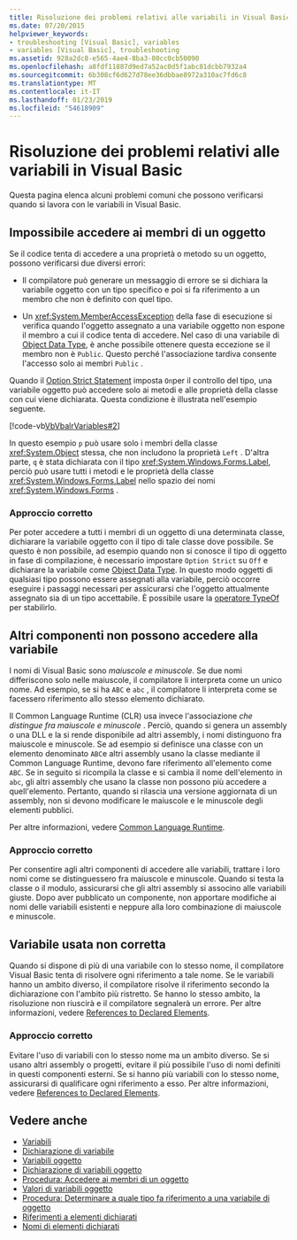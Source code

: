 ```yaml
---
title: Risoluzione dei problemi relativi alle variabili in Visual Basic
ms.date: 07/20/2015
helpviewer_keywords:
- troubleshooting [Visual Basic], variables
- variables [Visual Basic], troubleshooting
ms.assetid: 928a2dc8-e565-4ae4-8ba3-80cc0cb50090
ms.openlocfilehash: a8fdf11887d9ed7a52ac0d5f1abc81dcbb7932a4
ms.sourcegitcommit: 6b308cf6d627d78ee36dbbae8972a310ac7fd6c8
ms.translationtype: MT
ms.contentlocale: it-IT
ms.lasthandoff: 01/23/2019
ms.locfileid: "54618909"
---
```

# <a name="troubleshooting-variables-in-visual-basic"></a>Risoluzione dei problemi relativi alle variabili in Visual Basic
Questa pagina elenca alcuni problemi comuni che possono verificarsi quando si lavora con le variabili in Visual Basic.  
  
## <a name="unable-to-access-members-of-an-object"></a>Impossibile accedere ai membri di un oggetto  
 Se il codice tenta di accedere a una proprietà o metodo su un oggetto, possono verificarsi due diversi errori:  
  
-   Il compilatore può generare un messaggio di errore se si dichiara la variabile oggetto con un tipo specifico e poi si fa riferimento a un membro che non è definito con quel tipo.  
  
-   Un <xref:System.MemberAccessException> della fase di esecuzione si verifica quando l'oggetto assegnato a una variabile oggetto non espone il membro a cui il codice tenta di accedere. Nel caso di una variabile di [Object Data Type](../../../../visual-basic/language-reference/data-types/object-data-type.md), è anche possibile ottenere questa eccezione se il membro non è `Public`. Questo perché l'associazione tardiva consente l'accesso solo ai membri `Public` .  
  
 Quando il [Option Strict Statement](../../../../visual-basic/language-reference/statements/option-strict-statement.md) imposta `On`per il controllo del tipo, una variabile oggetto può accedere solo ai metodi e alle proprietà della classe con cui viene dichiarata. Questa condizione è illustrata nell'esempio seguente.  

 [!code-vb[VbVbalrVariables#2](../../../../visual-basic/programming-guide/language-features/variables/codesnippet/VisualBasic/troubleshooting-variables_1.vb)]  
  
 In questo esempio `p` può usare solo i membri della classe <xref:System.Object> stessa, che non includono la proprietà `Left` . D'altra parte, `q` è stata dichiarata con il tipo <xref:System.Windows.Forms.Label>, perciò può usare tutti i metodi e le proprietà della classe <xref:System.Windows.Forms.Label> nello spazio dei nomi <xref:System.Windows.Forms> .  
  
### <a name="correct-approach"></a>Approccio corretto  
 Per poter accedere a tutti i membri di un oggetto di una determinata classe, dichiarare la variabile oggetto con il tipo di tale classe dove possibile. Se questo è non possibile, ad esempio quando non si conosce il tipo di oggetto in fase di compilazione, è necessario impostare `Option Strict` su `Off` e dichiarare la variabile come [Object Data Type](../../../../visual-basic/language-reference/data-types/object-data-type.md). In questo modo oggetti di qualsiasi tipo possono essere assegnati alla variabile, perciò occorre eseguire i passaggi necessari per assicurarsi che l'oggetto attualmente assegnato sia di un tipo accettabile. È possibile usare la [operatore TypeOf](../../../../visual-basic/language-reference/operators/typeof-operator.md) per stabilirlo.  
  
## <a name="other-components-cannot-access-your-variable"></a>Altri componenti non possono accedere alla variabile  
 I nomi di Visual Basic sono *maiuscole e minuscole*. Se due nomi differiscono solo nelle maiuscole, il compilatore li interpreta come un unico nome. Ad esempio, se si ha `ABC` e `abc` , il compilatore li interpreta come se facessero riferimento allo stesso elemento dichiarato.  
  
 Il Common Language Runtime (CLR) usa invece l'associazione *che distingue fra maiuscole e minuscole* . Perciò, quando si genera un assembly o una DLL e la si rende disponibile ad altri assembly, i nomi distinguono fra maiuscole e minuscole. Se ad esempio si definisce una classe con un elemento denominato `ABC`e altri assembly usano la classe mediante il Common Language Runtime, devono fare riferimento all'elemento come `ABC`. Se in seguito si ricompila la classe e si cambia il nome dell'elemento in `abc`, gli altri assembly che usano la classe non possono più accedere a quell'elemento. Pertanto, quando si rilascia una versione aggiornata di un assembly, non si devono modificare le maiuscole e le minuscole degli elementi pubblici.  
  
 Per altre informazioni, vedere [Common Language Runtime](../../../../standard/clr.md).  
  
### <a name="correct-approach"></a>Approccio corretto  
 Per consentire agli altri componenti di accedere alle variabili, trattare i loro nomi come se distinguessero fra maiuscole e minuscole. Quando si testa la classe o il modulo, assicurarsi che gli altri assembly si associno alle variabili giuste. Dopo aver pubblicato un componente, non apportare modifiche ai nomi delle variabili esistenti e neppure alla loro combinazione di maiuscole e minuscole.  
  
## <a name="wrong-variable-being-used"></a>Variabile usata non corretta  
 Quando si dispone di più di una variabile con lo stesso nome, il compilatore Visual Basic tenta di risolvere ogni riferimento a tale nome. Se le variabili hanno un ambito diverso, il compilatore risolve il riferimento secondo la dichiarazione con l'ambito più ristretto. Se hanno lo stesso ambito, la risoluzione non riuscirà e il compilatore segnalerà un errore. Per altre informazioni, vedere [References to Declared Elements](../../../../visual-basic/programming-guide/language-features/declared-elements/references-to-declared-elements.md).  
  
### <a name="correct-approach"></a>Approccio corretto  
 Evitare l'uso di variabili con lo stesso nome ma un ambito diverso. Se si usano altri assembly o progetti, evitare il più possibile l'uso di nomi definiti in questi componenti esterni. Se si hanno più variabili con lo stesso nome, assicurarsi di qualificare ogni riferimento a esso. Per altre informazioni, vedere [References to Declared Elements](../../../../visual-basic/programming-guide/language-features/declared-elements/references-to-declared-elements.md).  
  
## <a name="see-also"></a>Vedere anche
- [Variabili](../../../../visual-basic/programming-guide/language-features/variables/index.md)
- [Dichiarazione di variabile](../../../../visual-basic/programming-guide/language-features/variables/variable-declaration.md)
- [Variabili oggetto](../../../../visual-basic/programming-guide/language-features/variables/object-variables.md)
- [Dichiarazione di variabili oggetto](../../../../visual-basic/programming-guide/language-features/variables/object-variable-declaration.md)
- [Procedura: Accedere ai membri di un oggetto](../../../../visual-basic/programming-guide/language-features/variables/how-to-access-members-of-an-object.md)
- [Valori di variabili oggetto](../../../../visual-basic/programming-guide/language-features/variables/object-variable-values.md)
- [Procedura: Determinare a quale tipo fa riferimento a una variabile di oggetto](../../../../visual-basic/programming-guide/language-features/variables/how-to-determine-what-type-an-object-variable-refers-to.md)
- [Riferimenti a elementi dichiarati](../../../../visual-basic/programming-guide/language-features/declared-elements/references-to-declared-elements.md)
- [Nomi di elementi dichiarati](../../../../visual-basic/programming-guide/language-features/declared-elements/declared-element-names.md)
